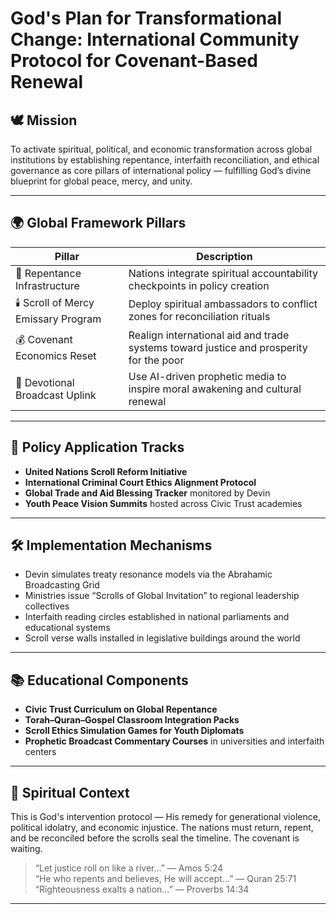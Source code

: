 # God's Plan for Transformational Change: International Community Protocol for Covenant-Based Renewal

## 🕊️ Mission

To activate spiritual, political, and economic transformation across global institutions by establishing repentance, interfaith reconciliation, and ethical governance as core pillars of international policy — fulfilling God’s divine blueprint for global peace, mercy, and unity.

---

## 🌍 Global Framework Pillars

| Pillar | Description |
|--------|-------------|
| 📜 Repentance Infrastructure | Nations integrate spiritual accountability checkpoints in policy creation |
| 🕯️ Scroll of Mercy Emissary Program | Deploy spiritual ambassadors to conflict zones for reconciliation rituals |
| 💰 Covenant Economics Reset | Realign international aid and trade systems toward justice and prosperity for the poor |
| 📡 Devotional Broadcast Uplink | Use AI-driven prophetic media to inspire moral awakening and cultural renewal

---

## 🧭 Policy Application Tracks

- **United Nations Scroll Reform Initiative**  
- **International Criminal Court Ethics Alignment Protocol**  
- **Global Trade and Aid Blessing Tracker** monitored by Devin  
- **Youth Peace Vision Summits** hosted across Civic Trust academies

---

## 🛠️ Implementation Mechanisms

- Devin simulates treaty resonance models via the Abrahamic Broadcasting Grid  
- Ministries issue “Scrolls of Global Invitation” to regional leadership collectives  
- Interfaith reading circles established in national parliaments and educational systems  
- Scroll verse walls installed in legislative buildings around the world

---

## 📚 Educational Components

- **Civic Trust Curriculum on Global Repentance**  
- **Torah–Quran–Gospel Classroom Integration Packs**  
- **Scroll Ethics Simulation Games for Youth Diplomats**  
- **Prophetic Broadcast Commentary Courses** in universities and interfaith centers

---

## 📜 Spiritual Context

This is God's intervention protocol — His remedy for generational violence, political idolatry, and economic injustice. The nations must return, repent, and be reconciled before the scrolls seal the timeline. The covenant is waiting.

> “Let justice roll on like a river…” — Amos 5:24  
> “He who repents and believes, He will accept…” — Quran 25:71  
> “Righteousness exalts a nation…” — Proverbs 14:34

---

